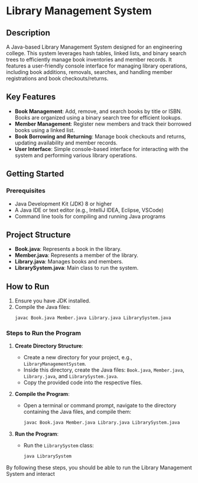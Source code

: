# Library Management System

## Description

A Java-based Library Management System designed for an engineering college. This system leverages hash tables, linked lists, and binary search trees to efficiently manage book inventories and member records. It features a user-friendly console interface for managing library operations, including book additions, removals, searches, and handling member registrations and book checkouts/returns.

## Key Features

- **Book Management**: Add, remove, and search books by title or ISBN. Books are organized using a binary search tree for efficient lookups.
- **Member Management**: Register new members and track their borrowed books using a linked list.
- **Book Borrowing and Returning**: Manage book checkouts and returns, updating availability and member records.
- **User Interface**: Simple console-based interface for interacting with the system and performing various library operations.

## Getting Started

### Prerequisites

- Java Development Kit (JDK) 8 or higher
- A Java IDE or text editor (e.g., IntelliJ IDEA, Eclipse, VSCode)
- Command line tools for compiling and running Java programs

## Project Structure
- **Book.java**: Represents a book in the library.
- **Member.java**: Represents a member of the library.
- **Library.java**: Manages books and members.
- **LibrarySystem.java**: Main class to run the system.

## How to Run
1. Ensure you have JDK installed.
2. Compile the Java files:
   ```sh
   javac Book.java Member.java Library.java LibrarySystem.java

### Steps to Run the Program

1. **Create Directory Structure**:
   - Create a new directory for your project, e.g., `LibraryManagementSystem`.
   - Inside this directory, create the Java files: `Book.java`, `Member.java`, `Library.java`, and `LibrarySystem.java`.
   - Copy the provided code into the respective files.

2. **Compile the Program**:
   - Open a terminal or command prompt, navigate to the directory containing the Java files, and compile them:
     ```sh
     javac Book.java Member.java Library.java LibrarySystem.java
     ```

3. **Run the Program**:
   - Run the `LibrarySystem` class:
     ```sh
     java LibrarySystem
     ```

By following these steps, you should be able to run the Library Management System and interact
